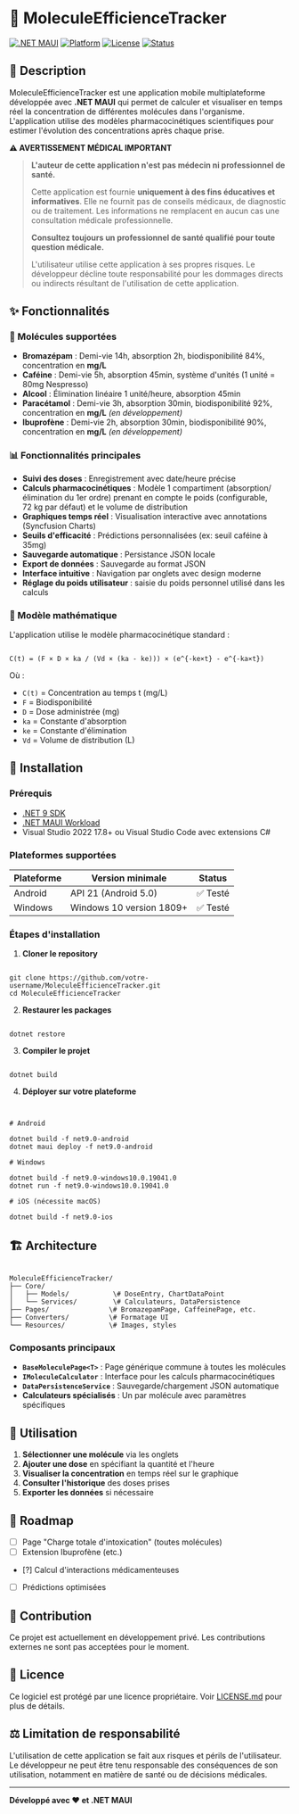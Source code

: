 # 🧬 MoleculeEfficienceTracker

[![.NET MAUI](https://img.shields.io/badge/.NET%20MAUI-9.0-blue)](https://dotnet.microsoft.com/apps/maui)
[![Platform](https://img.shields.io/badge/Platform-Windows%20%7C%20Android-blue)](https://dotnet.microsoft.com/apps/maui)
[![License](https://img.shields.io/badge/License-Proprietary-red)](LICENSE.md)
[![Status](https://img.shields.io/badge/Status-WIP-yellow)](https://github.com/votre-username/MoleculeEfficienceTracker)

## 📖 Description

MoleculeEfficienceTracker est une application mobile multiplateforme développée avec **.NET MAUI** qui permet de calculer et visualiser en temps réel la concentration de différentes molécules dans l'organisme. L'application utilise des modèles pharmacocinétiques scientifiques pour estimer l'évolution des concentrations après chaque prise.

**⚠️ AVERTISSEMENT MÉDICAL IMPORTANT**

> **L'auteur de cette application n'est pas médecin ni professionnel de santé.**
> 
> Cette application est fournie **uniquement à des fins éducatives et informatives**.
> Elle ne fournit pas de conseils médicaux, de diagnostic ou de traitement.
> Les informations ne remplacent en aucun cas une consultation médicale professionnelle.
> 
> **Consultez toujours un professionnel de santé qualifié pour toute question médicale.**
> 
> L'utilisateur utilise cette application à ses propres risques. Le développeur décline toute responsabilité pour les dommages directs ou indirects résultant de l'utilisation de cette application.

## ✨ Fonctionnalités

### 🧪 Molécules supportées
- **Bromazépam** : Demi-vie 14h, absorption 2h, biodisponibilité 84%, concentration en **mg/L**
- **Caféine** : Demi-vie 5h, absorption 45min, système d'unités (1 unité = 80mg Nespresso)
- **Alcool** : Élimination linéaire 1 unité/heure, absorption 45min
- **Paracétamol** : Demi-vie 3h, absorption 30min, biodisponibilité 92%, concentration en **mg/L** *(en développement)*
- **Ibuprofène** : Demi-vie 2h, absorption 30min, biodisponibilité 90%, concentration en **mg/L** *(en développement)*

### 📊 Fonctionnalités principales
- **Suivi des doses** : Enregistrement avec date/heure précise
 - **Calculs pharmacocinétiques** : Modèle 1 compartiment (absorption/élimination du 1er ordre) prenant en compte le poids (configurable, 72 kg par défaut) et le volume de distribution
- **Graphiques temps réel** : Visualisation interactive avec annotations (Syncfusion Charts)
- **Seuils d'efficacité** : Prédictions personnalisées (ex: seuil caféine à 35mg)
- **Sauvegarde automatique** : Persistance JSON locale
- **Export de données** : Sauvegarde au format JSON
- **Interface intuitive** : Navigation par onglets avec design moderne
- **Réglage du poids utilisateur** : saisie du poids personnel utilisé dans les calculs

### 🔬 Modèle mathématique

L'application utilise le modèle pharmacocinétique standard :

```

C(t) = (F × D × ka / (Vd × (ka - ke))) × (e^{-ke×t} - e^{-ka×t})

```

Où :
- `C(t)` = Concentration au temps t (mg/L)
- `F` = Biodisponibilité
- `D` = Dose administrée (mg)
- `ka` = Constante d'absorption
- `ke` = Constante d'élimination
- `Vd` = Volume de distribution (L)

## 🚀 Installation

### Prérequis

- [.NET 9 SDK](https://dotnet.microsoft.com/download/dotnet/9.0)
- [.NET MAUI Workload](https://docs.microsoft.com/dotnet/maui/get-started/installation)
- Visual Studio 2022 17.8+ ou Visual Studio Code avec extensions C#

### Plateformes supportées

| Plateforme | Version minimale | Status |
|------------|------------------|--------|
| Android | API 21 (Android 5.0) | ✅ Testé |
| Windows | Windows 10 version 1809+ | ✅ Testé |


### Étapes d'installation

1. **Cloner le repository**
```

git clone https://github.com/votre-username/MoleculeEfficienceTracker.git
cd MoleculeEfficienceTracker

```

2. **Restaurer les packages**
```

dotnet restore

```

3. **Compiler le projet**
```

dotnet build

```

4. **Déployer sur votre plateforme**
```


# Android

dotnet build -f net9.0-android
dotnet maui deploy -f net9.0-android

# Windows

dotnet build -f net9.0-windows10.0.19041.0
dotnet run -f net9.0-windows10.0.19041.0

# iOS (nécessite macOS)

dotnet build -f net9.0-ios

```

## 🏗️ Architecture

```

MoleculeEfficienceTracker/
├── Core/
│   ├── Models/           \# DoseEntry, ChartDataPoint
│   └── Services/         \# Calculateurs, DataPersistence
├── Pages/               \# BromazepamPage, CaffeinePage, etc.
├── Converters/          \# Formatage UI
└── Resources/           \# Images, styles

```

### Composants principaux

- **`BaseMoleculePage<T>`** : Page générique commune à toutes les molécules
- **`IMoleculeCalculator`** : Interface pour les calculs pharmacocinétiques
- **`DataPersistenceService`** : Sauvegarde/chargement JSON automatique
- **Calculateurs spécialisés** : Un par molécule avec paramètres spécifiques

## 📱 Utilisation

1. **Sélectionner une molécule** via les onglets
2. **Ajouter une dose** en spécifiant la quantité et l'heure
3. **Visualiser la concentration** en temps réel sur le graphique
4. **Consulter l'historique** des doses prises
5. **Exporter les données** si nécessaire

## 🔮 Roadmap

- [ ] Page "Charge totale d'intoxication" (toutes molécules)
- [ ] Extension Ibuprofène (etc.)
- [?] Calcul d'interactions médicamenteuses
- [ ] Prédictions optimisées

## 🤝 Contribution

Ce projet est actuellement en développement privé. Les contributions externes ne sont pas acceptées pour le moment.

## 📄 Licence

Ce logiciel est protégé par une licence propriétaire. Voir [LICENSE.md](LICENSE.md) pour plus de détails.

## ⚖️ Limitation de responsabilité

L'utilisation de cette application se fait aux risques et périls de l'utilisateur. Le développeur ne peut être tenu responsable des conséquences de son utilisation, notamment en matière de santé ou de décisions médicales.

---

**Développé avec ❤️ et .NET MAUI**
